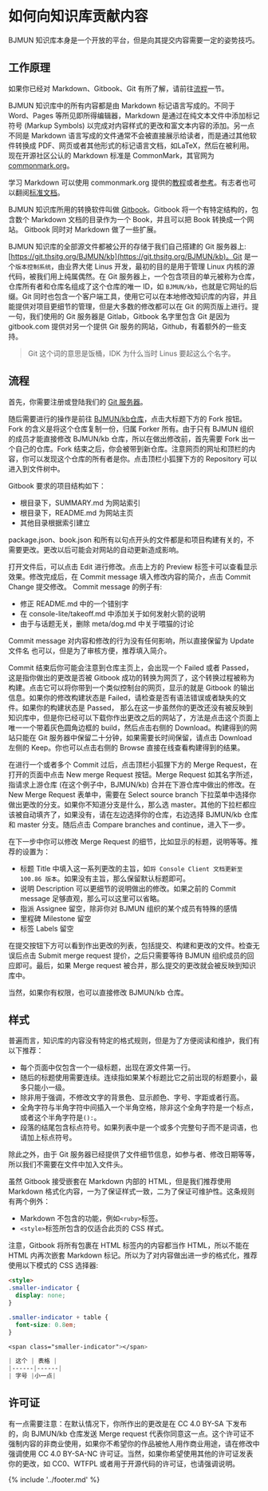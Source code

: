 # 如何向知识库贡献内容

BJMUN 知识库本身是一个开放的平台，但是向其提交内容需要一定的姿势技巧。

## 工作原理

如果你已经对 Markdown、Gitbook、Git 有所了解，请前往[流程](#流程)一节。

BJMUN 知识库中的所有内容都是由 Markdown 标记语言写成的。不同于 Word、Pages 等所见即所得编辑器，Markdown 是通过在纯文本文件中添加标记符号 (Markup Symbols) 以完成对内容样式的更改和富文本内容的添加。另一点不同是 Markdown 语言写成的文件通常不会被直接展示给读者，而是通过其他软件转换成 PDF、网页或者其他形式的标记语言文档，如LaTeX，然后在被利用。现在开源社区公认的 Markdown 标准是 CommonMark，其官网为[commonmark.org](commonmark.org)。

学习 Markdown 可以使用 commonmark.org 提供的[教程](http://commonmark.org/help/tutorial/)或者[参考](http://commonmark.org/help/)。有志者也可以翻阅[标准文档](http://spec.commonmark.org/)。

BJMUN 知识库所用的转换软件叫做 [Gitbook](https://www.gitbook.com/)。Gitbook 将一个有特定结构的，包含数个 Markdown 文档的目录作为一个 Book，并且可以把 Book 转换成一个网站。 Gitbook 同时对 Markdown 做了一些扩展。

BJMUN 知识库的全部源文件都被公开的存储于我们自己搭建的 Git 服务器上: [https://git.thsitg.org/BJMUN/kb](https://git.thsitg.org/BJMUN/kb)。Git 是一个`版本控制系统`，由业界大佬 Linus 开发，最初的目的是用于管理 Linux 内核的源代码，被我们用上纯属偶然。在 Git 服务器上，一个包含项目的单元被称为仓库，仓库所有者和仓库名组成了这个仓库的唯一 ID，如 `BJMUN/kb`，也就是它网址的后缀。Git 同时也包含一个客户端工具，使用它可以在本地修改知识库的内容，并且能提供对项目更细节的管理，但是大多数的修改都可以在 Git 的网页版上进行。提一句，我们使用的 Git 服务器是 Gitlab，Gitbook 名字里包含 Git 是因为 gitbook.com 提供对另一个提供 Git 服务的网站，Github，有着额外的一些支持。

> Git 这个词的意思是饭桶，IDK 为什么当时 Linus 要起这么个名字。

## 流程

首先，你需要注册或登陆我们的 [Git 服务器](https://git.thsitg.org/)。

随后需要进行的操作是前往 [BJMUN/kb仓库](https://git.thsitg.org/BJMUN/kb)，点击大标题下方的 Fork 按钮。Fork 的含义是将这个仓库复制一份，归属 Forker 所有。由于只有 BJMUN 组织的成员才能直接修改 BJMUN/kb 仓库，所以在做出修改前，首先需要 Fork 出一个自己的仓库。Fork 结束之后，你会被带到新仓库。注意网页的网址和顶栏的内容，你可以发现这个仓库的所有者是你。点击顶栏小狐狸下方的 Repository 可以进入到文件树中。

Gitbook 要求的项目结构如下：
- 根目录下，SUMMARY.md 为网站索引
- 根目录下，README.md 为网站主页
- 其他目录根据索引建立

package.json、book.json 和所有以句点开头的文件都是和项目构建有关的，不需要更改。更改以后可能会对网站的自动更新造成影响。

打开文件后，可以点击 Edit 进行修改。点击上方的 Preview 标签卡可以查看显示效果。修改完成后，在 Commit message 填入修改内容的简介，点击 Commit Change 提交修改。 Commit message 的例子有:

- 修正 README.md 中的一个错别字
- 在 console-lite/takeoff.md 中添加关于如何发射火箭的说明
- 由于与话题无关，删除 meta/dog.md 中关于喂猫的讨论

Commit message 对内容和修改的行为没有任何影响，所以直接保留为 Update 文件名 也可以，但是为了审核方便，推荐填入简介。

Commit 结束后你可能会注意到仓库主页上，会出现一个 Failed 或者 Passed，这是指你做出的更改是否被 Gitbook 成功的转换为网页了，这个转换过程被称为构建。点击它可以将你带到一个类似控制台的网页，显示的就是 Gitbook 的输出信息。如果你的修改构建状态是 Failed，请检查是否有语法错误或者缺失的文件。如果你的构建状态是 Passed， 那么在这一步虽然你的更改还没有被反映到知识库中，但是你已经可以下载你作出更改之后的网站了，方法是点击这个页面上唯一一个带着灰色圆角边框的 build，然后点击右侧的 Download。构建得到的网站只能在 Git 服务器中保留二十分钟，如果需要长时间保留，请点击 Download 左侧的 Keep。你也可以点击右侧的 Browse 直接在线查看构建得到的结果。

在进行一个或者多个 Commit 过后，点击顶栏小狐狸下方的 Merge Request，在打开的页面中点击 New merge Request 按钮。Merge Request 如其名字所述，指请求上游仓库 (在这个例子中，BJMUN/kb) 合并在下游仓库中做出的修改。在 New Merge Request 表单中，需要在 Select source branch 下拉菜单中选择你做出更改的分支。如果你不知道分支是什么，那么选 master。其他的下拉栏都应该被自动填齐了，如果没有，请在左边选择你的仓库，右边选择 BJMUN/kb 仓库和 master 分支。随后点击 Compare branches and continue，进入下一步。

在下一步中你可以修改 Merge Request 的细节，比如显示的标题，说明等等。推荐的设置为：
- 标题 Title 中填入这一系列更改的主旨，如`将 Console Client 文档更新至 100.86 版本`。如果没有主旨，那么保留默认标题即可。
- 说明 Description 可以更细节的说明做出的修改。如果之前的 Commit message 足够直观，那么可以这里可以省略。
- 指派 Assignee 留空，除非你对 BJMUN 组织的某个成员有特殊的感情
- 里程碑 Milestone 留空
- 标签 Labels 留空

在提交按钮下方可以看到作出更改的列表，包括提交、构建和更改的文件。检查无误后点击 Submit merge request 提价，之后只需要等待 BJMUN 组织成员的回应即可。最后，如果 Merge request 被合并，那么提交的更改就会被反映到知识库中。

当然，如果你有权限，也可以直接修改 BJMUN/kb 仓库。

## 样式

普遍而言，知识库的内容没有特定的格式规则，但是为了方便阅读和维护，我们有以下推荐：

- 每个页面中仅包含一个一级标题，出现在源文件第一行。
- 随后的标题使用需要连续。连续指如果某个标题比它之前出现的标题要小，最多只能小一级。
- 除非用于强调，不修改文字的背景色、显示颜色、字号、字距或者行高。
- 全角字符与半角字符中间插入一个半角空格，除非这个全角字符是一个标点，或者这个半角字符是`():`。
- 段落的结尾包含标点符号。如果列表中是一个或多个完整句子而不是词语，也请加上标点符号。

除此之外，由于 Git 服务器已经提供了文件细节信息，如参与者、修改日期等等，所以我们不需要在文件中加入文件头。

虽然 Gitbook 接受嵌套在 Markdown 内部的 HTML，但是我们推荐使用 Markdown 格式化内容，一为了保证样式一致，二为了保证可维护性。这条规则有两个例外：
- Markdown 不包含的功能，例如`<ruby>`标签。
- `<style>`标签所包含的仅适合此页的 CSS 样式。

注意，Gitbook 将所有包裹在 HTML 标签内的内容都当作 HTML，所以不能在 HTML 内再次嵌套 Markdown 标记。所以为了对内容做出进一步的格式化，推荐使用以下模式的 CSS 选择器:

```html
<style>
.smaller-indicator {
  display: none;
}

.smaller-indicator + table {
  font-size: 0.8em;
}

<span class="smaller-indicator"></span>

| 这个 | 表格 |
|------|------|
| 字号 |小一点|

```

## 许可证

有一点需要注意：在默认情况下，你所作出的更改是在 CC 4.0 BY-SA 下发布的，向 BJMUN/kb 仓库发送 Merge request 代表你同意这一点。这个许可证不强制内容的非商业使用，如果你不希望你的作品被他人用作商业用途，请在修改中强调使用 CC 4.0 BY-SA-NC 许可证。当然，如果你希望使用其他的许可证发表你的更改，如 CC0、WTFPL 或者用于开源代码的许可证，也请强调说明。

{% include '../footer.md' %}
